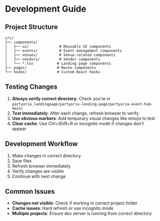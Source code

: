 # Development Guide

## Project Structure
```
src/
├── components/
│   ├── ui/              # Reusable UI components
│   ├── events/          # Event management components
│   ├── venues/          # Venue-related components
│   ├── vendors/         # Vendor components
│   └── *.tsx           # Landing page components
├── pages/              # Route components
└── hooks/              # Custom React hooks
```

## Testing Changes
1. **Always verify correct directory**: Check you're in `partyoria_landingpage/partyoria-landing-page/partyoria-event-hub-main/`
2. **Test immediately**: After each change, refresh browser to verify
3. **Use obvious markers**: Add temporary visual changes like emojis to test
4. **Clear cache**: Use Ctrl+Shift+R or incognito mode if changes don't appear

## Development Workflow
1. Make changes in correct directory
2. Save files
3. Refresh browser immediately
4. Verify changes are visible
5. Continue with next change

## Common Issues
- **Changes not visible**: Check if working in correct project folder
- **Cache issues**: Hard refresh or use incognito mode
- **Multiple projects**: Ensure dev server is running from correct directory